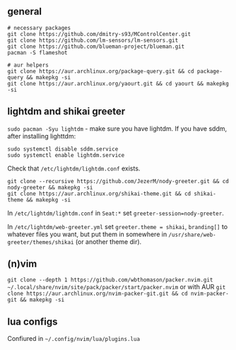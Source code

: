 ## general

```
# necessary packages
git clone https://github.com/dmitry-s93/MControlCenter.git
git clone https://github.com/lm-sensors/lm-sensors.git
git clone https://github.com/blueman-project/blueman.git
pacman -S flameshot

# aur helpers
git clone https://aur.archlinux.org/package-query.git && cd package-query && makepkg -si
git clone https://aur.archlinux.org/yaourt.git && cd yaourt && makepkg -si
```


## lightdm and shikai greeter

`sudo pacman -Syu lightdm` - make sure you have lightdm. If you have sddm, after installing lighttdm:
```
sudo systemctl disable sddm.service
sudo systemctl enable lightdm.service
```

Check that `/etc/lightdm/lightdm.conf` exists.


```
git clone --recursive https://github.com/JezerM/nody-greeter.git && cd nody-greeter && makepkg -si
git clone https://aur.archlinux.org/shikai-theme.git && cd shikai-theme && makepkg -si 
```

In `/etc/lightdm/lightdm.conf` in `Seat:*` set `greeter-session=nody-greeter`.

In `/etc/lightdm/web-greeter.yml` set `greeter.theme = shikai`, `branding[]` to whatever files you want, but put them in somewhere in `/usr/share/web-greeter/themes/shikai` (or another theme dir).


## (n)vim

`git clone --depth 1 https://github.com/wbthomason/packer.nvim.git ~/.local/share/nvim/site/pack/packer/start/packer.nvim` or with AUR `git clone https://aur.archlinux.org/nvim-packer-git.git && cd nvim-packer-git && makepkg -si`


## lua configs

Confiured in `~/.config/nvim/lua/plugins.lua`